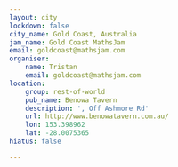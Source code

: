 ```yaml
---
layout: city
lockdown: false
city_name: Gold Coast, Australia
jam_name: Gold Coast MathsJam
email: goldcoast@mathsjam.com
organiser:
    name: Tristan
    email: goldcoast@mathsjam.com
location:
    group: rest-of-world
    pub_name: Benowa Tavern
    description: ', Off Ashmore Rd'
    url: http://www.benowatavern.com.au/
    lon: 153.398962
    lat: -28.0075365
hiatus: false

---
```


